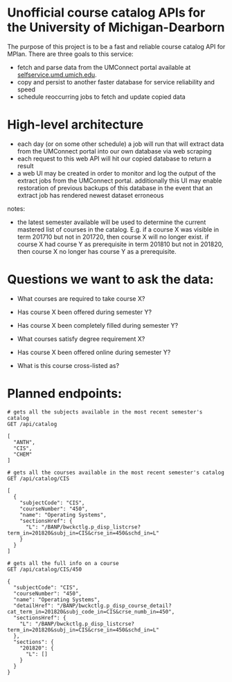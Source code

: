 # Unofficial course catalog APIs for the University of Michigan-Dearborn

The purpose of this project is to be a fast and reliable course catalog API for MPlan. There are three goals to this service:

* fetch and parse data from the UMConnect portal available at [selfservice.umd.umich.edu](https://selfservice.umd.umich.edu).
* copy and persist to another faster database for service reliability and speed
* schedule reoccurring jobs to fetch and update copied data

# High-level architecture

* each day (or on some other schedule) a job will run that will extract data from the UMConnect portal into our own database via web scraping
* each request to this web API will hit our copied database to return a result
* a web UI may be created in order to monitor and log the output of the extract jobs from the UMConnect portal. additionally this UI may enable restoration of previous backups of this database in the event that an extract job has rendered newest dataset erroneous

notes:

* the latest semester available will be used to determine the current mastered list of courses in the catalog. E.g. if a course X was visible in term 201710 but not in 201720, then course X will no longer exist. if course X had course Y as prerequisite in term 201810 but not in 201820, then course X no longer has course Y as a prerequisite.

# Questions we want to ask the data:

* What courses are required to take course X?
* Has course X been offered during semester Y?
* Has course X been completely filled during semester Y?
* What courses satisfy degree requirement X?

* Has course X been offered online during semester Y?
* What is this course cross-listed as?

# Planned endpoints:

```
# gets all the subjects available in the most recent semester's catalog
GET /api/catalog

[
  "ANTH",
  "CIS",
  "CHEM"
]

# gets all the courses available in the most recent semester's catalog
GET /api/catalog/CIS

[
  {
    "subjectCode": "CIS",
    "courseNumber": "450",
    "name": "Operating Systems",
    "sectionsHref": {
      "L": "/BANP/bwckctlg.p_disp_listcrse?term_in=201820&subj_in=CIS&crse_in=450&schd_in=L"
    }
  }
]

# gets all the full info on a course
GET /api/catalog/CIS/450

{
  "subjectCode": "CIS",
  "courseNumber": "450",
  "name": "Operating Systems",
  "detailHref": "/BANP/bwckctlg.p_disp_course_detail?cat_term_in=201820&subj_code_in=CIS&crse_numb_in=450",
  "sectionsHref": {
    "L": "/BANP/bwckctlg.p_disp_listcrse?term_in=201820&subj_in=CIS&crse_in=450&schd_in=L"
  },
  "sections": {
    "201820": {
      "L": []
    }
  }
}
```